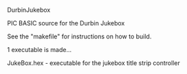 DurbinJukebox

PIC BASIC source for the Durbin Jukebox 

See the "makefile" for instructions on how to build.

1 executable is made...

JukeBox.hex - executable for the jukebox title strip controller
